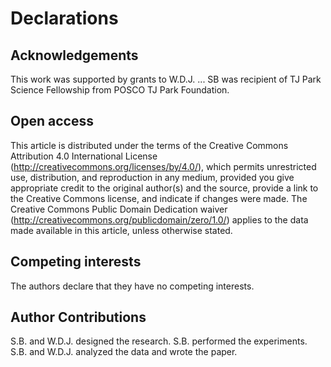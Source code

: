 # Declarations
## Acknowledgements
This work was supported by grants to W.D.J. ...
SB was recipient of TJ Park Science Fellowship from POSCO TJ Park Foundation.

## Open access
This article is distributed under the terms of the Creative Commons Attribution 4.0 International License (http://creativecommons.org/licenses/by/4.0/), which permits unrestricted use, distribution, and reproduction in any medium, provided you give appropriate credit to the original author(s) and the source, provide a link to the Creative Commons license, and indicate if changes were made.
The Creative Commons Public Domain Dedication waiver (http://creativecommons.org/publicdomain/zero/1.0/) applies to the data made available in this article, unless otherwise stated.

## Competing interests
The authors declare that they have no competing interests.

## Author Contributions
S.B. and W.D.J. designed the research.
S.B. performed the experiments.
S.B. and W.D.J. analyzed the data and wrote the paper.